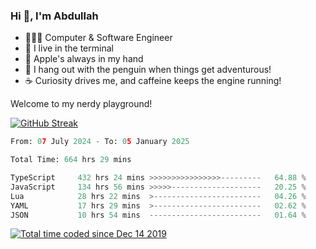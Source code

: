 <h3>Hi 👋, I'm Abdullah</h3>

- 👨🏻‍💻 Computer & Software Engineer
- 🖤 I live in the terminal
- 🍎 Apple's always in my hand
- 🐧 I hang out with the penguin when things get adventurous!
- ☕ Curiosity drives me, and caffeine keeps the engine running!

Welcome to my nerdy playground!

[![GitHub Streak](https://streak-stats.demolab.com?user=al3bad&theme=transparent&date_format=j%20M%5B%20Y%5D)](https://git.io/streak-stats)

<!--START_SECTION:waka-->

```python
From: 07 July 2024 - To: 05 January 2025

Total Time: 664 hrs 29 mins

TypeScript     432 hrs 24 mins >>>>>>>>>>>>>>>>---------   64.88 %
JavaScript     134 hrs 56 mins >>>>>--------------------   20.25 %
Lua            28 hrs 22 mins  >------------------------   04.26 %
YAML           17 hrs 29 mins  >------------------------   02.62 %
JSON           10 hrs 54 mins  -------------------------   01.64 %
```

<!--END_SECTION:waka-->

<p>
  <a href="https://wakatime.com/@ce2a2aac-0d6b-4d65-b864-8a4bcaf12967"><img src="https://wakatime.com/badge/user/ce2a2aac-0d6b-4d65-b864-8a4bcaf12967.svg" alt="Total time coded since Dec 14 2019" /></a>
</p>
